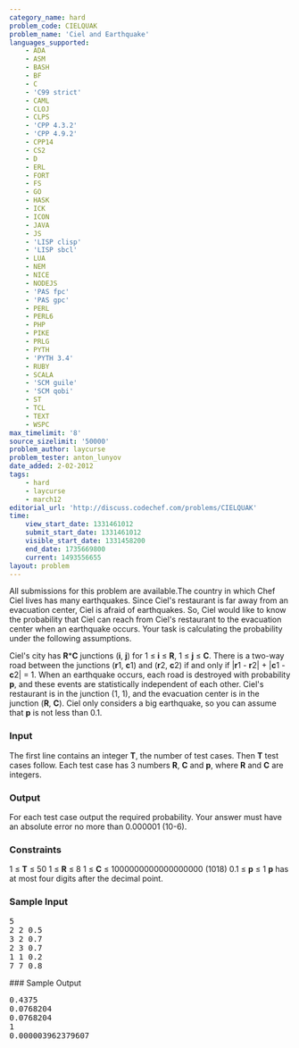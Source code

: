 ```yaml
---
category_name: hard
problem_code: CIELQUAK
problem_name: 'Ciel and Earthquake'
languages_supported:
    - ADA
    - ASM
    - BASH
    - BF
    - C
    - 'C99 strict'
    - CAML
    - CLOJ
    - CLPS
    - 'CPP 4.3.2'
    - 'CPP 4.9.2'
    - CPP14
    - CS2
    - D
    - ERL
    - FORT
    - FS
    - GO
    - HASK
    - ICK
    - ICON
    - JAVA
    - JS
    - 'LISP clisp'
    - 'LISP sbcl'
    - LUA
    - NEM
    - NICE
    - NODEJS
    - 'PAS fpc'
    - 'PAS gpc'
    - PERL
    - PERL6
    - PHP
    - PIKE
    - PRLG
    - PYTH
    - 'PYTH 3.4'
    - RUBY
    - SCALA
    - 'SCM guile'
    - 'SCM qobi'
    - ST
    - TCL
    - TEXT
    - WSPC
max_timelimit: '8'
source_sizelimit: '50000'
problem_author: laycurse
problem_tester: anton_lunyov
date_added: 2-02-2012
tags:
    - hard
    - laycurse
    - march12
editorial_url: 'http://discuss.codechef.com/problems/CIELQUAK'
time:
    view_start_date: 1331461012
    submit_start_date: 1331461012
    visible_start_date: 1331458200
    end_date: 1735669800
    current: 1493556655
layout: problem
---
```

All submissions for this problem are available.The country in which Chef Ciel lives has many earthquakes. Since Ciel's restaurant is far away from an evacuation center, Ciel is afraid of earthquakes. So, Ciel would like to know the probability that Ciel can reach from Ciel's restaurant to the evacuation center when an earthquake occurs. Your task is calculating the probability under the following assumptions.

Ciel's city has **R**\***C** junctions (**i**, **j**) for 1 ≤ **i** ≤ **R**, 1 ≤ **j** ≤ **C**. There is a two-way road between the junctions (**r**1, **c**1) and (**r**2, **c**2) if and only if |**r**1 - **r**2| + |**c**1 - **c**2| = 1. When an earthquake occurs, each road is destroyed with probability **p**, and these events are statistically independent of each other. Ciel's restaurant is in the junction (1, 1), and the evacuation center is in the junction (**R**, **C**). Ciel only considers a big earthquake, so you can assume that **p** is not less than 0.1.

### Input

The first line contains an integer **T**, the number of test cases. Then **T** test cases follow. Each test case has 3 numbers **R**, **C** and **p**, where **R** and **C** are integers.

### Output

For each test case output the required probability. Your answer must have an absolute error no more than 0.000001 (10-6).

### Constraints

1 ≤ **T** ≤ 50
1 ≤ **R** ≤ 8
1 ≤ **C** ≤ 1000000000000000000 (1018)
0\.1 ≤ **p** ≤ 1
**p** has at most four digits after the decimal point.

### Sample Input

<pre>5
2 2 0.5
3 2 0.7
2 3 0.7
1 1 0.2
7 7 0.8
</pre>### Sample Output
<pre>0.4375
0.0768204
0.0768204
1
0.000003962379607
</pre>